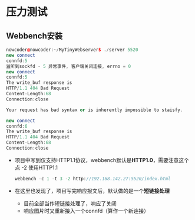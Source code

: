 压力测试
===

## Webbench安装

```cpp
nowcoder@nowcoder:~/MyTinyWebserver$ ./server 5520
new connect
connfd:5
监听到sockfd - 5 异常事件, 客户端关闭连接, errno = 0
new connect
connfd:5
The write_buf response is
HTTP/1.1 404 Bad Request
Content-Length:68
Connection:close

Your request has bad syntax or is inherently impossible to staisfy.

new connect
connfd:6
The write_buf response is
HTTP/1.1 404 Bad Request
Content-Length:68
Connection:close
```

- 项目中写到仅支持HTTP1.1协议，webbench默认是**HTTP1.0**，需要注意这个点 -2 使用HTTP1.1

  ```cpp
  webbench -c 1 -t 3 -2 http://192.168.142.27:5520/index.html
  ```

- 在这里也发现了，项目写完响应报文后，默认做的是一个**短链接处理**
  - 目前全部当作短链接处理了，响应了关闭
  - 响应图片时又重新接入一个connfd（算作一个新连接）
